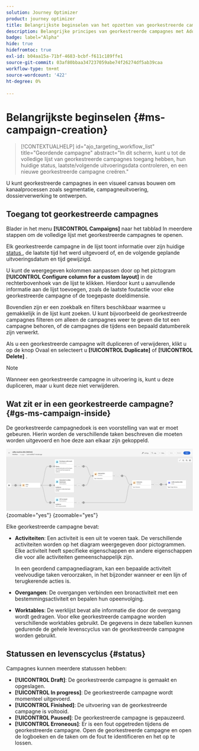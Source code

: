 ```yaml
---
solution: Journey Optimizer
product: journey optimizer
title: Belangrijkste beginselen van het opzetten van georkestreerde campagnes
description: Belangrijke principes van georkestreerde campagnes met Adobe Journey Optimizer leren
badge: label="Alpha"
hide: true
hidefromtoc: true
exl-id: b04aa15a-71bf-4683-bcbf-f611c189ffe1
source-git-commit: 03af80bbaa347237059abe74f26274df5ab39caa
workflow-type: tm+mt
source-wordcount: '422'
ht-degree: 0%

---
```


# Belangrijkste beginselen {#ms-campaign-creation}

>[!CONTEXTUALHELP]
>id="ajo_targeting_workflow_list"
>title="Geordende campagne"
>abstract="In dit scherm, kunt u tot de volledige lijst van georkestreerde campagnes toegang hebben, hun huidige status, laatste/volgende uitvoeringsdata controleren, en een nieuwe georkestreerde campagne creëren."

U kunt georkestreerde campagnes in een visueel canvas bouwen om kanaalprocessen zoals segmentatie, campagneuitvoering, dossierverwerking te ontwerpen.

## Toegang tot georkestreerde campagnes

Blader in het menu **[!UICONTROL Campaigns]** naar het tabblad In meerdere stappen om de volledige lijst met georkestreerde campagnes te openen.

Elk georkestreerde campagne in de lijst toont informatie over zijn huidige [ status ](#status), de laatste tijd het werd uitgevoerd of, en de volgende geplande uitvoeringsdatum en tijd gewijzigd.

U kunt de weergegeven kolommen aanpassen door op het pictogram **[!UICONTROL Configure column for a custom layout]** in de rechterbovenhoek van de lijst te klikken. Hierdoor kunt u aanvullende informatie aan de lijst toevoegen, zoals de laatste foutactie voor elke georkestreerde campagne of de toegepaste doeldimensie.

Bovendien zijn er een zoekbalk en filters beschikbaar waarmee u gemakkelijk in de lijst kunt zoeken. U kunt bijvoorbeeld de georkestreerde campagnes filteren om alleen de campagnes weer te geven die tot een campagne behoren, of de campagnes die tijdens een bepaald datumbereik zijn verwerkt.

Als u een georkestreerde campagne wilt dupliceren of verwijderen, klikt u op de knop Ovaal en selecteert u **[!UICONTROL Duplicate]** of **[!UICONTROL Delete]** .

>[!NOTE]
>
>Wanneer een georkestreerde campagne in uitvoering is, kunt u deze dupliceren, maar u kunt deze niet verwijderen.


## Wat zit er in een georkestreerde campagne? {#gs-ms-campaign-inside}

De georkestreerde campagnedoek is een voorstelling van wat er moet gebeuren. Hierin worden de verschillende taken beschreven die moeten worden uitgevoerd en hoe deze aan elkaar zijn gekoppeld.

![](assets/workflow-example.png){zoomable="yes"} {zoomable="yes"}

Elke georkestreerde campagne bevat:

* **Activiteiten**: Een activiteit is een uit te voeren taak. De verschillende activiteiten worden op het diagram weergegeven door pictogrammen. Elke activiteit heeft specifieke eigenschappen en andere eigenschappen die voor alle activiteiten gemeenschappelijk zijn.

  In een geordend campagnediagram, kan een bepaalde activiteit veelvoudige taken veroorzaken, in het bijzonder wanneer er een lijn of terugkerende acties is.

* **Overgangen**: De overgangen verbinden een bronactiviteit met een bestemmingsactiviteit en bepalen hun opeenvolging.

* **Worktables**: De werklijst bevat alle informatie die door de overgang wordt gedragen. Voor elke georkestreerde campagne worden verschillende worktables gebruikt. De gegevens in deze tabellen kunnen gedurende de gehele levenscyclus van de georkestreerde campagne worden gebruikt.


## Statussen en levenscyclus {#status}

Campagnes kunnen meerdere statussen hebben:

* **[!UICONTROL Draft]**: De georkestreerde campagne is gemaakt en opgeslagen.
* **[!UICONTROL In progress]**: De georkestreerde campagne wordt momenteel uitgevoerd.
* **[!UICONTROL Finished]**: De uitvoering van de georkestreerde campagne is voltooid.
* **[!UICONTROL Paused]**: De georkestreerde campagne is gepauzeerd.
* **[!UICONTROL Erroneous]**: Er is een fout opgetreden tijdens de georkestreerde campagne. Open de georkestreerde campagne en open de logboeken en de taken om de fout te identificeren en het op te lossen.
